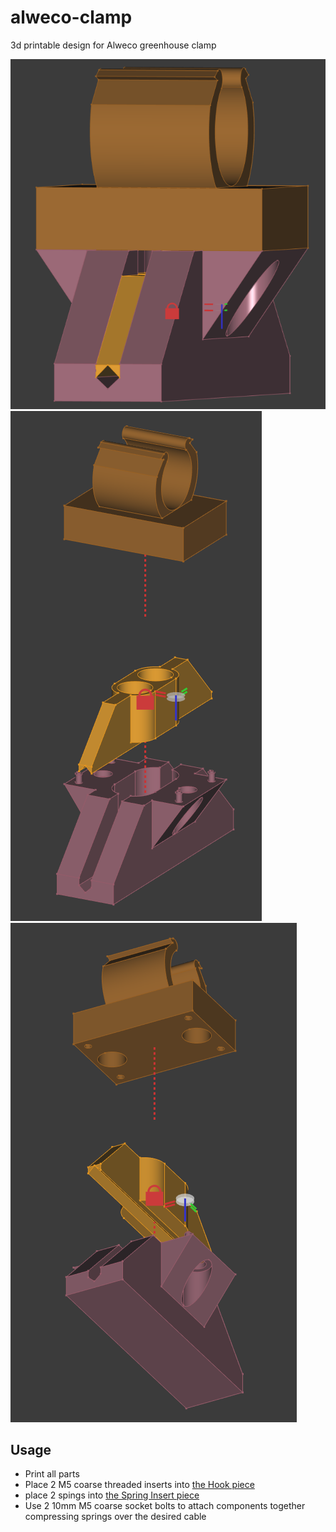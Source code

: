 # alweco-clamp
3d printable design for Alweco greenhouse clamp

![Assembly](./Docs/Normal.png)
![Exploded 1](./Docs/Exploded_001.png)
![Exploded 2](./Docs/Exploded_002.png)

## Usage
- Print all parts
- Place 2 M5 coarse threaded inserts into [the Hook piece](./Alweco_GreenHouse_Shade_Hook.FCStd)
- place 2 spings into [the Spring Insert piece](./Alweco_GreenHouse_Shade_SpringInsert.FCStd)
- Use 2 10mm M5 coarse socket bolts to attach components together compressing springs over the desired cable
